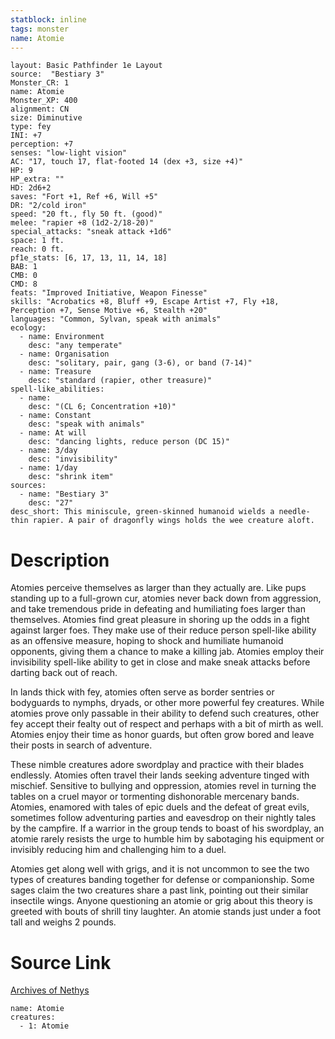```yaml
---
statblock: inline
tags: monster
name: Atomie
---
```

```statblock
layout: Basic Pathfinder 1e Layout
source:  "Bestiary 3"
Monster_CR: 1
name: Atomie
Monster_XP: 400
alignment: CN
size: Diminutive
type: fey
INI: +7
perception: +7
senses: "low-light vision"
AC: "17, touch 17, flat-footed 14 (dex +3, size +4)"
HP: 9
HP_extra: ""
HD: 2d6+2
saves: "Fort +1, Ref +6, Will +5"
DR: "2/cold iron"
speed: "20 ft., fly 50 ft. (good)"
melee: "rapier +8 (1d2-2/18-20)"
special_attacks: "sneak attack +1d6"
space: 1 ft.
reach: 0 ft.
pf1e_stats: [6, 17, 13, 11, 14, 18]
BAB: 1
CMB: 0
CMD: 8
feats: "Improved Initiative, Weapon Finesse"
skills: "Acrobatics +8, Bluff +9, Escape Artist +7, Fly +18, Perception +7, Sense Motive +6, Stealth +20"
languages: "Common, Sylvan, speak with animals"
ecology:
  - name: Environment
    desc: "any temperate"
  - name: Organisation
    desc: "solitary, pair, gang (3-6), or band (7-14)"
  - name: Treasure
    desc: "standard (rapier, other treasure)"
spell-like_abilities:
  - name:
    desc: "(CL 6; Concentration +10)"
  - name: Constant
    desc: "speak with animals"
  - name: At will
    desc: "dancing lights, reduce person (DC 15)"
  - name: 3/day
    desc: "invisibility"
  - name: 1/day
    desc: "shrink item"
sources:
  - name: "Bestiary 3"
    desc: "27"
desc_short: This miniscule, green-skinned humanoid wields a needle-thin rapier. A pair of dragonfly wings holds the wee creature aloft.
```
# Description
Atomies perceive themselves as larger than they actually are. Like pups standing up to a full-grown cur, atomies never back down from aggression, and take tremendous pride in defeating and humiliating foes larger than themselves. Atomies find great pleasure in shoring up the odds in a fight against larger foes. They make use of their reduce person spell-like ability as an offensive measure, hoping to shock and humiliate humanoid opponents, giving them a chance to make a killing jab. Atomies employ their invisibility spell-like ability to get in close and make sneak attacks before darting back out of reach.

In lands thick with fey, atomies often serve as border sentries or bodyguards to nymphs, dryads, or other more powerful fey creatures. While atomies prove only passable in their ability to defend such creatures, other fey accept their fealty out of respect and perhaps with a bit of mirth as well. Atomies enjoy their time as honor guards, but often grow bored and leave their posts in search of adventure.

These nimble creatures adore swordplay and practice with their blades endlessly. Atomies often travel their lands seeking adventure tinged with mischief. Sensitive to bullying and oppression, atomies revel in turning the tables on a cruel mayor or tormenting dishonorable mercenary bands. Atomies, enamored with tales of epic duels and the defeat of great evils, sometimes follow adventuring parties and eavesdrop on their nightly tales by the campfire. If a warrior in the group tends to boast of his swordplay, an atomie rarely resists the urge to humble him by sabotaging his equipment or invisibly reducing him and challenging him to a duel.

Atomies get along well with grigs, and it is not uncommon to see the two types of creatures banding together for defense or companionship. Some sages claim the two creatures share a past link, pointing out their similar insectile wings. Anyone questioning an atomie or grig about this theory is greeted with bouts of shrill tiny laughter. An atomie stands just under a foot tall and weighs 2 pounds.
# Source Link
[Archives of Nethys](https://aonprd.com/MonsterDisplay.aspx?ItemName=Atomie)
```encounter-table
name: Atomie
creatures:
  - 1: Atomie
```
